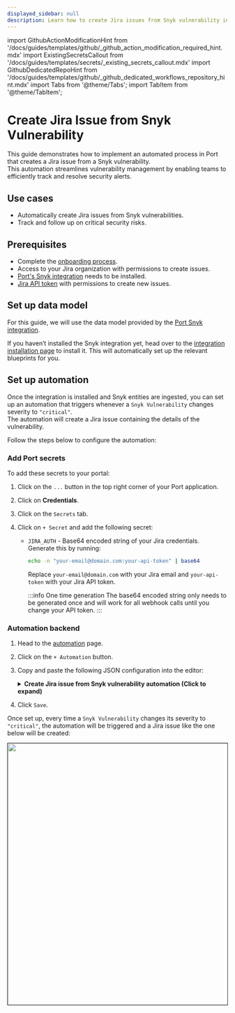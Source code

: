 ```yaml
---
displayed_sidebar: null
description: Learn how to create Jira issues from Snyk vulnerability in Port, ensuring timely vulnerability tracking and resolution.
---
```


import GithubActionModificationHint from '/docs/guides/templates/github/_github_action_modification_required_hint.mdx'
import ExistingSecretsCallout from '/docs/guides/templates/secrets/_existing_secrets_callout.mdx'
import GithubDedicatedRepoHint from '/docs/guides/templates/github/_github_dedicated_workflows_repository_hint.mdx'
import Tabs from '@theme/Tabs';
import TabItem from '@theme/TabItem';

# Create Jira Issue from Snyk Vulnerability

This guide demonstrates how to implement an automated process in Port that creates a Jira issue from a Snyk vulnerability.  
This automation streamlines vulnerability management by enabling teams to efficiently track and resolve security alerts.


## Use cases
- Automatically create Jira issues from Snyk vulnerabilities.
- Track and follow up on critical security risks.

## Prerequisites

- Complete the [onboarding process](/getting-started/overview).
- Access to your Jira organization with permissions to create issues.
- [Port's Snyk integration](https://docs.port.io/build-your-software-catalog/sync-data-to-catalog/code-quality-security/snyk/) needs to be installed.
- [Jira API token](https://support.atlassian.com/atlassian-account/docs/manage-api-tokens-for-your-atlassian-account/) with permissions to create new issues.

## Set up data model

For this guide, we will use the data model provided by the [Port Snyk integration](https://docs.port.io/build-your-software-catalog/sync-data-to-catalog/code-quality-security/snyk/).

If you haven’t installed the Snyk integration yet, head over to the [integration installation page](https://docs.port.io/build-your-software-catalog/sync-data-to-catalog/code-quality-security/snyk/) to install it. This will automatically set up the relevant blueprints for you.


## Set up automation

Once the integration is installed and Snyk entities are ingested, you can set up an automation that triggers whenever a `Snyk Vulnerability` changes severity to `"critical"`.  
The automation will create a Jira issue containing the details of the vulnerability.

Follow the steps below to configure the automation:

<h3>Add Port secrets</h3>

To add these secrets to your portal:

1. Click on the `...` button in the top right corner of your Port application.

2. Click on **Credentials**.

3. Click on the `Secrets` tab.

4. Click on `+ Secret` and add the following secret:
    - `JIRA_AUTH` - Base64 encoded string of your Jira credentials. Generate this by running:
        ```bash
        echo -n "your-email@domain.com:your-api-token" | base64
        ```
        Replace `your-email@domain.com` with your Jira email and `your-api-token` with your Jira API token.

        :::info One time generation
        The base64 encoded string only needs to be generated once and will work for all webhook calls until you change your API token.
        :::

<h3>Automation backend</h3>

1. Head to the [automation](https://app.getport.io/settings/automations) page.
2. Click on the `+ Automation` button.
3. Copy and paste the following JSON configuration into the editor:

    <details>
    <summary><b>Create Jira issue from Snyk vulnerability automation (Click to expand)</b></summary>

    :::tip Configure your Jira environment
    Replace `<JIRA_ORGANIZATION_URL>` in the webhook URL with your Jira organization URL (e.g., `example.atlassian.net`).
    Replace `<JIRA_PROJECT_NAME>` in the webhook body with your Jira project name.

    :::

    ```json showLineNumbers
    {
    "identifier": "createJiraIssueOnCriticalSnykVuln",
    "title": "Create Jira Issue On Critical Snyk Vulnerabilty",
    "description": "Automation to open a Jira issue when a Snyk vulnerabilty changes severity to critical",
    "trigger": {
        "type": "automation",
        "event": {
        "type": "ENTITY_UPDATED",
        "blueprintIdentifier": "snykVulnerability"
        },
        "condition": {
        "type": "JQ",
        "expressions": [
            ".diff.before.properties.severity != \"critical\"",
            ".diff.after.properties.severity == \"critical\""
        ],
        "combinator": "and"
        }
    },
    "invocationMethod": {
        "type": "WEBHOOK",
        "url": "https://<JIRA_ORGANIZATION_URL>/rest/api/3/issue",
        "agent": false,
        "synchronized": true,
        "method": "POST",
        "headers": {
        "Authorization": "Basic {{.secrets.JIRA_AUTH}}",
        "Content-Type": "application/json"
        },
        "body": {
        "fields": {
            "project": {
            "key": "<JIRA_PROJECT_NAME>"
            },
            "summary": "Critical Snyk Vulnerability: {{.event.diff.after.title}}",
            "description": {
            "version": 1,
            "type": "doc",
            "content": [
                {
                "type": "paragraph",
                "content": [
                    {
                    "type": "text",
                    "text": "Severity",
                    "marks": [
                        {
                        "type": "strong"
                        }
                    ]
                    },
                    {
                    "type": "text",
                    "text": ": {{.event.diff.after.properties.severity}}"
                    }
                ]
                },
                {
                "type": "paragraph",
                "content": [
                    {
                    "type": "text",
                    "text": "Type",
                    "marks": [
                        {
                        "type": "strong"
                        }
                    ]
                    },
                    {
                    "type": "text",
                    "text": ": {{.event.diff.after.properties.type}}"
                    }
                ]
                },
                {
                "type": "paragraph",
                "content": [
                    {
                    "type": "text",
                    "text": "Package Names",
                    "marks": [
                        {
                        "type": "strong"
                        }
                    ]
                    },
                    {
                    "type": "text",
                    "text": ": {{.event.diff.after.properties.packageNames}}"
                    }
                ]
                },
                {
                "type": "paragraph",
                "content": [
                    {
                    "type": "text",
                    "text": "Package Versions",
                    "marks": [
                        {
                        "type": "strong"
                        }
                    ]
                    },
                    {
                    "type": "text",
                    "text": ": {{.event.diff.after.properties.packageVersions}}"
                    }
                ]
                },
                {
                "type": "paragraph",
                "content": [
                    {
                    "type": "text",
                    "text": "Issue URL",
                    "marks": [
                        {
                        "type": "strong"
                        }
                    ]
                    },
                    {
                    "type": "text",
                    "text": ": {{.event.diff.after.properties.url}}"
                    }
                ]
                },
                {
                "type": "paragraph",
                "content": [
                    {
                    "type": "text",
                    "text": "Status",
                    "marks": [
                        {
                        "type": "strong"
                        }
                    ]
                    },
                    {
                    "type": "text",
                    "text": ": {{.event.diff.after.properties.status}}"
                    }
                ]
                },
                {
                "type": "paragraph",
                "content": [
                    {
                    "type": "text",
                    "text": "Publication Time",
                    "marks": [
                        {
                        "type": "strong"
                        }
                    ]
                    },
                    {
                    "type": "text",
                    "text": ": {{.event.diff.after.properties.publicationTime}}"
                    }
                ]
                },
                {
                "type": "paragraph",
                "content": [
                    {
                    "type": "text",
                    "text": "URL",
                    "marks": [
                        {
                        "type": "strong"
                        }
                    ]
                    },
                    {
                    "type": "text",
                    "text": ": "
                    },
                    {
                    "type": "text",
                    "text": "{{.event.diff.after.properties.url}}",
                    "marks": [
                        {
                        "type": "link",
                        "attrs": {
                            "href": "{{.event.diff.after.properties.url}}"
                        }
                        }
                    ]
                    }
                ]
                },
                {
                "type": "paragraph",
                "content": [
                    {
                    "type": "text",
                    "text": "Score",
                    "marks": [
                        {
                        "type": "strong"
                        }
                    ]
                    },
                    {
                    "type": "text",
                    "text": ": {{.event.diff.after.properties.score}}"
                    }
                ]
                }
            ]
            },
            "issuetype": {
            "name": "Bug"
            },
            "labels": [
            "snyk"
            ]
        }
        }
    },
    "publish": true
    }
    ```
    </details>

4. Click `Save`.

Once set up, every time a `Snyk Vulnerability` changes its severity to `"critical"`, the automation will be triggered and a Jira issue like the one below will be created:

<img src="/img/guides/snykVulnerabilityJiraIssue.png" width="600px" border="1px" />
